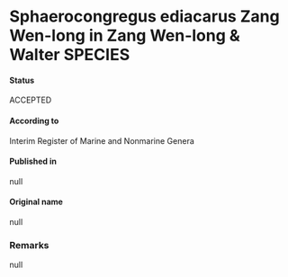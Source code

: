Sphaerocongregus ediacarus Zang Wen-long in Zang Wen-long & Walter SPECIES
=======

#### Status
ACCEPTED

#### According to
Interim Register of Marine and Nonmarine Genera

#### Published in
null

#### Original name
null

### Remarks
null